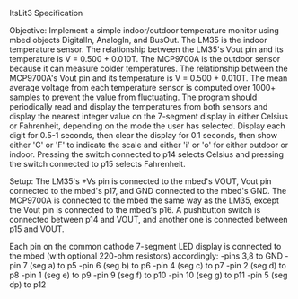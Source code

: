 ItsLit3 Specification

Objective: Implement a simple indoor/outdoor temperature monitor using mbed objects DigitalIn, AnalogIn, and BusOut. The LM35 is the indoor temperature sensor. The relationship between the LM35's Vout pin and its temperature is V = 0.500 + 0.010T. The MCP9700A is the outdoor sensor because it can measure colder temperatures. The relationship between the MCP9700A's Vout pin and its temperature is V = 0.500 + 0.010T. The mean average voltage from each temperature sensor is computed over 1000+ samples to prevent the value from fluctuating. The program should periodically read and display the temperatures from both sensors and display the nearest integer value on the 7-segment display in either Celsius or Fahrenheit, depending on the mode the user has selected. Display each digit for 0.5-1 seconds, then clear the display for 0.1 seconds, then show either 'C' or 'F' to indicate the scale and either 'i' or 'o' for either outdoor or indoor. Pressing the switch connected to p14 selects Celsius and pressing the switch connected to p15 selects Fahrenheit.


Setup: The LM35's +Vs pin is connected to the mbed's VOUT, Vout pin connected to the mbed's p17, and GND connected to the mbed's GND. The MCP9700A is connected to the mbed the same way as the LM35, except the Vout pin is connected to the mbed's p16. A pushbutton switch is connected between p14 and VOUT, and another one is connected between p15 and VOUT.

Each pin on the common cathode 7-segment LED display is connected to the mbed (with optional 220-ohm resistors) accordingly:
	-pins 3,8 to GND
	-pin 7 (seg a) to p5
	-pin 6 (seg b) to p6
	-pin 4 (seg c) to p7
	-pin 2 (seg d) to p8
	-pin 1 (seg e) to p9
	-pin 9 (seg f) to p10
	-pin 10 (seg g) to p11
	-pin 5 (seg dp) to p12
